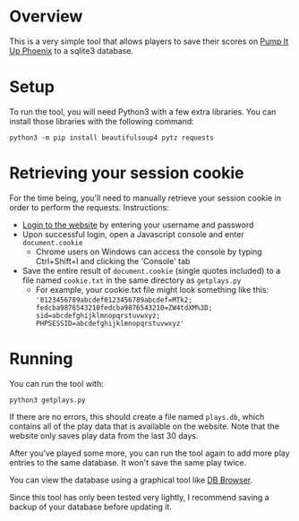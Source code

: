 # Overview

This is a very simple tool that allows players to save their scores on [Pump It Up Phoenix](https://www.piugame.com/) to a sqlite3 database.

# Setup

To run the tool, you will need Python3 with a few extra libraries. You can install those libraries with the following command:

```
python3 -m pip install beautifulsoup4 pytz requests
```

# Retrieving your session cookie

For the time being, you'll need to manually retrieve your session cookie in order to perform the requests. Instructions:

* [Login to the website](https://www.piugame.com/login.php) by entering your username and password
* Upon successful login, open a Javascript console and enter `document.cookie`
  * Chrome users on Windows can access the console by typing Ctrl+Shift+I and clicking the 'Console' tab
* Save the entire result of `document.cookie` (single quotes included) to a file named `cookie.txt` in the same directory as `getplays.py`
  * For example, your cookie.txt file might look something like this: `'0123456789abcdef0123456789abcdef=MTk2; fedcba9876543210fedcba9876543210=ZW4tdXM%3D; sid=abcdefghijklmnopqrstuvwxyz; PHPSESSID=abcdefghijklmnopqrstuvwxyz'`

# Running

You can run the tool with:

```
python3 getplays.py
```

If there are no errors, this should create a file named `plays.db`, which contains all of the play data that is available on the website. Note that the website only saves play data from the last 30 days.

After you've played some more, you can run the tool again to add more play entries to the same database. It won't save the same play twice.

You can view the database using a graphical tool like [DB Browser](https://sqlitebrowser.org/dl/).

Since this tool has only been tested very lightly, I recommend saving a backup of your database before updating it.
